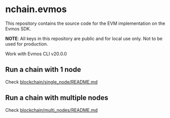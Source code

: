 # nchain.evmos

This repository contains the source code for the EVM implementation on the Evmos SDK.

**NOTE**: All keys in this repository are public and for local use only. Not to be used for production.

Work with Evmos CLI v20.0.0

## Run a chain with 1 node

Check [blockchain/single_node/README.md](blockchain/single_node/README.md)


## Run a chain with multiple nodes

Check [blockchain/multi_nodes/README.md](blockchain/multi_nodes/README.md)